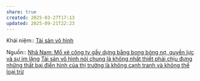 ```yaml
---
share: true
created: 2025-03-27T17:13
updated: 2025-09-21T22:23
---
```

Khái niệm:: [Tài sản vô hình](../../../../../%CE%9E%20Kh%C3%A1i%20ni%E1%BB%87m/T%C3%A0i%20s%E1%BA%A3n%20v%C3%B4%20h%C3%ACnh.md)

Nguồn:: [Nhã Nam: Mổ xẻ công ty gầy dựng bằng bong bóng nợ, quyền lực và sự im lặng](https://viettalk.substack.com/p/nha-nam-mo-xe-cong-ty-xay-bang-bong)
[Tài sản vô hình nói chung là không nhất thiết phải chịu đựng những thất bại điển hình của thị trường là không cạnh tranh và không thể loại trừ](../../../../../N%E1%BB%81n%20kinh%20t%E1%BA%BF%20h%C3%A0ng%20ho%C3%A1/Th%E1%BB%8B%20tr%C6%B0%E1%BB%9Dng/T%C3%A0i%20s%E1%BA%A3n%20v%C3%B4%20h%C3%ACnh%20n%C3%B3i%20chung%20l%C3%A0%20kh%C3%B4ng%20nh%E1%BA%A5t%20thi%E1%BA%BFt%20ph%E1%BA%A3i%20ch%E1%BB%8Bu%20%C4%91%E1%BB%B1ng%20nh%E1%BB%AFng%20th%E1%BA%A5t%20b%E1%BA%A1i%20%C4%91i%E1%BB%83n%20h%C3%ACnh%20c%E1%BB%A7a%20th%E1%BB%8B%20tr%C6%B0%E1%BB%9Dng%20l%C3%A0%20kh%C3%B4ng%20c%E1%BA%A1nh%20tranh%20v%C3%A0%20kh%C3%B4ng%20th%E1%BB%83%20lo%E1%BA%A1i%20tr%E1%BB%AB.md)